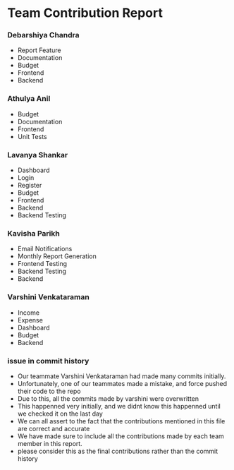 # Team Contribution Report

### Debarshiya Chandra
- Report Feature
- Documentation
- Budget
- Frontend
- Backend

### Athulya Anil
- Budget
- Documentation
- Frontend
- Unit Tests

### Lavanya Shankar
- Dashboard
- Login
- Register
- Budget
- Frontend
- Backend
- Backend Testing

### Kavisha Parikh
- Email Notifications
- Monthly Report Generation
- Frontend Testing
- Backend Testing
- Backend

### Varshini Venkataraman
- Income
- Expense
- Dashboard
- Budget
- Backend


### issue in commit history
- Our teammate Varshini Venkataraman had made many commits initially.
- Unfortunately, one of our teammates made a mistake, and force pushed their code to the repo
- Due to this, all the commits made by varshini were overwritten
- This happenned very initially, and we didnt know this happenned until we checked it on the last day
- We can all assert to the fact that the contributions mentioned in this file are correct and accurate
- We have made sure to include all the contributions made by each team member in this report.
- please consider this as the final contributions rather than the commit history
